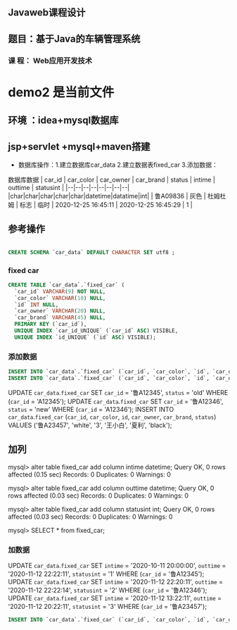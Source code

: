 ## Javaweb课程设计
## 题目：基于Java的车辆管理系统
### 课    程： Web应用开发技术
# demo2 是当前文件

## 环境 ：idea+mysql数据库
## jsp+servlet +mysql+maven搭建

- 数据库操作：1.建立数据库car_data 2.建立数据表fixed_car 3.添加数据：
  
数据库数据
| car_id    | car_color | car_owner             | car_brand | status    | intime              | outtime             | statusint |
|--|--|--|--|--|--|--|--|
|char|char|char|char|char|datetime|datatime|int|
| 鲁A09836  | 灰色      | 杜姆杜姆              | 标志      | 临时      | 2020-12-25 16:45:11 | 2020-12-25 16:45:29 |         1 |

## 参考操作
```sql
 
CREATE SCHEMA `car_data` DEFAULT CHARACTER SET utf8 ;
```




### fixed car 

```sql
CREATE TABLE `car_data`.`fixed_car` (
  `car_id` VARCHAR(9) NOT NULL,
  `car_color` VARCHAR(10) NULL,
  `id` INT NULL,
  `car_owner` VARCHAR(20) NULL,
  `car_brand` VARCHAR(45) NULL,
  PRIMARY KEY (`car_id`),
  UNIQUE INDEX `car_id_UNIQUE` (`car_id` ASC) VISIBLE,
  UNIQUE INDEX `id_UNIQUE` (`id` ASC) VISIBLE);
```

### 添加数据

```sql
INSERT INTO `car_data`.`fixed_car` (`car_id`, `car_color`, `id`, `car_owner`, `car_brand`) VALUES ('A12345', 'black', '1', '张大喵', '老死赖斯');
INSERT INTO `car_data`.`fixed_car` (`car_id`, `car_color`, `id`, `car_owner`, `car_brand`) VALUES ('A12346', 'red', '2', '李小亮', '本子');

```





UPDATE `car_data`.`fixed_car` SET `car_id` = '鲁A12345', `status` = 'old' WHERE (`car_id` = 'A12345');
UPDATE `car_data`.`fixed_car` SET `car_id` = '鲁A12346', `status` = 'new' WHERE (`car_id` = 'A12346');
INSERT INTO `car_data`.`fixed_car` (`car_id`, `car_color`, `id`, `car_owner`, `car_brand`, `status`) VALUES ('鲁A23457', 'white', '3', '王小白', '夏利', 'black');



## 加列

mysql> alter table fixed_car add column intime datetime;
Query OK, 0 rows affected (0.15 sec)
Records: 0  Duplicates: 0  Warnings: 0

mysql> alter table fixed_car add column outtime datetime;
Query OK, 0 rows affected (0.03 sec)
Records: 0  Duplicates: 0  Warnings: 0

mysql> alter table fixed_car add column statusint int;
Query OK, 0 rows affected (0.03 sec)
Records: 0  Duplicates: 0  Warnings: 0

mysql> SELECT * from fixed_car;



### 加数据

UPDATE `car_data`.`fixed_car` SET `intime` = '2020-10-11 20:00:00', `outtime` = '2020-11-12 22:22:11', `statusint` = '1' WHERE (`car_id` = '鲁A12345');
UPDATE `car_data`.`fixed_car` SET `intime` = '2020-11-12 22:20:11', `outtime` = '2020-11-12 22:22:14', `statusint` = '2' WHERE (`car_id` = '鲁A12346');
UPDATE `car_data`.`fixed_car` SET `intime` = '2020-11-12 13:22:11', `outtime` = '2020-11-12 20:22:11', `statusint` = '3' WHERE (`car_id` = '鲁A23457');


```sql
INSERT INTO `car_data`.`fixed_car` (`car_id`, `car_color`, `id`, `car_owner`, `car_brand`, `status`, `intime`, `outtime`, `statusint`) VALUES ('鲁L04029', 'red', '4', '杨', '特斯拉', '固定', '2020-11-10 12:10:10', '2020-11-10 13:10:10', '1');
```
